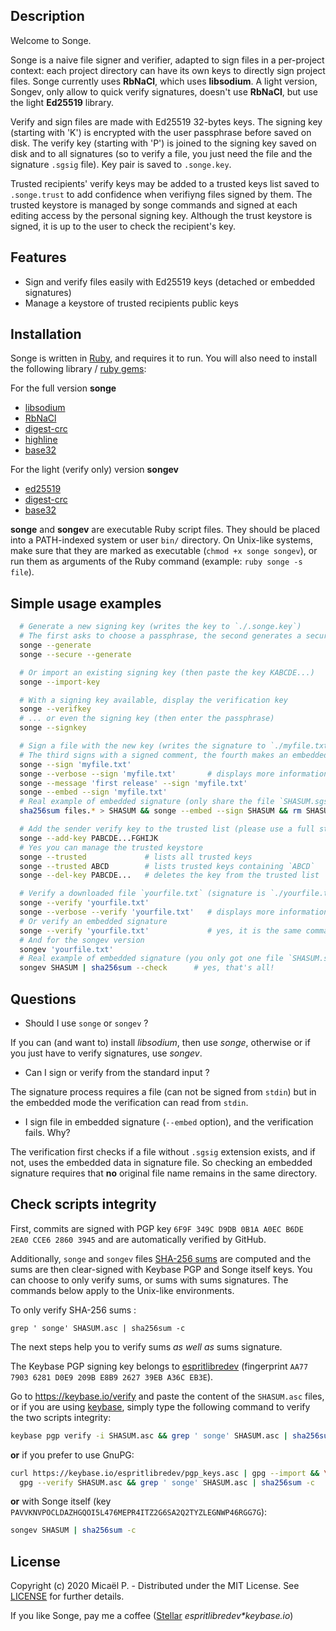 ## Description

Welcome to Songe.

Songe is a naive file signer and verifier, adapted to sign files in a per-project context:
each project directory can have its own keys to directly sign project files. Songe currently
uses **RbNaCl**, which uses **libsodium**. A light version, Songev, only allow to quick
verify signatures, doesn't use **RbNaCl**, but use the light **Ed25519** library.

Verify and sign files are made with Ed25519 32-bytes keys. The signing key (starting with
'K') is encrypted with the user passphrase before saved on disk. The verify key (starting
with 'P') is joined to the signing key saved on disk and to all signatures (so to verify a
file, you just need the file and the signature `.sgsig` file). Key pair is saved to
`.songe.key`.

Trusted recipients' verify keys may be added to a trusted keys list saved to `.songe.trust`
to add confidence when verifiyng files signed by them. The trusted keystore is managed by
songe commands and signed at each editing access by the personal signing key. Although the
trust keystore is signed, it is up to the user to check the recipient's key.

## Features

 * Sign and verify files easily with Ed25519 keys (detached or embedded signatures)
 * Manage a keystore of trusted recipients public keys

## Installation

Songe is written in [Ruby](https://www.ruby-lang.org/), and requires it to run. You will
also need to install the following library / [ruby gems](https://rubygems.org/):

For the full version **songe**

 * [libsodium](https://github.com/jedisct1/libsodium)
 * [RbNaCl](https://github.com/RubyCrypto/rbnacl)
 * [digest-crc](https://github.com/postmodern/digest-crc)
 * [highline](https://github.com/JEG2/highline)
 * [base32](https://github.com/stesla/base32)

For the light (verify only) version **songev**

 * [ed25519](https://github.com/RubyCrypto/ed25519)
 * [digest-crc](https://github.com/postmodern/digest-crc)
 * [base32](https://github.com/stesla/base32)

**songe** and **songev** are executable Ruby script files. They should be placed into a
PATH-indexed system or user `bin/` directory. On Unix-like systems, make sure that they are
marked as executable (`chmod +x songe songev`), or run them as arguments of the Ruby command
(example: `ruby songe -s file`).

## Simple usage examples

```bash
  # Generate a new signing key (writes the key to `./.songe.key`)
  # The first asks to choose a passphrase, the second generates a secure one
  songe --generate
  songe --secure --generate

  # Or import an existing signing key (then paste the key KABCDE...)
  songe --import-key

  # With a signing key available, display the verification key
  songe --verifkey
  # ... or even the signing key (then enter the passphrase)
  songe --signkey

  # Sign a file with the new key (writes the signature to `./myfile.txt.sgsig`)
  # The third signs with a signed comment, the fourth makes an embedded signature
  songe --sign 'myfile.txt'
  songe --verbose --sign 'myfile.txt'       # displays more information
  songe --message 'first release' --sign 'myfile.txt'
  songe --embed --sign 'myfile.txt'
  # Real example of embedded signature (only share the file `SHASUM.sgsig`)
  sha256sum files.* > SHASUM && songe --embed --sign SHASUM && rm SHASUM

  # Add the sender verify key to the trusted list (please use a full string key)
  songe --add-key PABCDE...FGHIJK
  # Yes you can manage the trusted keystore
  songe --trusted             # lists all trusted keys
  songe --trusted ABCD        # lists trusted keys containing `ABCD`
  songe --del-key PABCDE...   # deletes the key from the trusted list

  # Verify a downloaded file `yourfile.txt` (signature is `./yourfile.txt.sgsig`)
  songe --verify 'yourfile.txt'
  songe --verbose --verify 'yourfile.txt'   # displays more information
  # Or verify an embedded signature
  songe --verify 'yourfile.txt'             # yes, it is the same command
  # And for the songev version
  songev 'yourfile.txt'
  # Real example of embedded signature (you only got one file `SHASUM.sgsig`)
  songev SHASUM | sha256sum --check      # yes, that's all!
```

## Questions

- Should I use `songe` or `songev` ?

If you can (and want to) install *libsodium*, then use *songe*, otherwise or if you just
have to verify signatures, use *songev*.

- Can I sign or verify from the standard input ?

The signature process requires a file (can not be signed from `stdin`) but in the embedded
mode the verification can read from `stdin`.

- I sign file in embedded signature (`--embed` option), and the verification fails. Why?

The verification first checks if a file without `.sgsig` extension exists, and if not, uses
the embedded data in signature file. So checking an embedded signature requires that **no**
original file name remains in the same directory.

## Check scripts integrity

First, commits are signed with PGP key `6F9F 349C D9DB 0B1A A0EC B6DE 2EA0 CCE6 2860 3945`
and are automatically verified by GitHub.

Additionally, `songe` and `songev` files [SHA-256 sums](https://en.wikipedia.org/wiki/SHA-2)
are computed and the sums are then clear-signed with Keybase PGP and Songe itself keys. You
can choose to only verify sums, or sums with sums signatures. The commands below apply to
the Unix-like environments.

To only verify SHA-256 sums :

```
grep ' songe' SHASUM.asc | sha256sum -c
```

The next steps help you to verify sums _as well as_ sums signature.

The Keybase PGP signing key belongs to [espritlibredev](https://keybase.io/espritlibredev)
(fingerprint `AA77 7903 6281 D0E9 209B E8B9 2627 39EB A36C EB3E`).

Go to https://keybase.io/verify and paste the content of the `SHASUM.asc` files, or
if you are using [keybase](https://keybase.io), simply type the following command to verify
the two scripts integrity:

```bash
keybase pgp verify -i SHASUM.asc && grep ' songe' SHASUM.asc | sha256sum -c
```

**or** if you prefer to use GnuPG:

```bash
curl https://keybase.io/espritlibredev/pgp_keys.asc | gpg --import && \
  gpg --verify SHASUM.asc && grep ' songe' SHASUM.asc | sha256sum -c
```

**or** with Songe itself (key `PAVVKNVPOCLDAZHGQOI5L476MEPR4ITZ2G6SA2Q2TYZLEGNWP46RGG7G`):

```bash
songev SHASUM | sha256sum -c
```

## License

Copyright (c) 2020 Micaël P. - Distributed under the MIT License. See
[LICENSE](https://github.com/CodeEspritLibre/songe/blob/master/LICENSE) for further details.

If you like Songe, pay me a coffee ([Stellar](https://www.stellar.org/)
_espritlibredev*keybase.io_)

